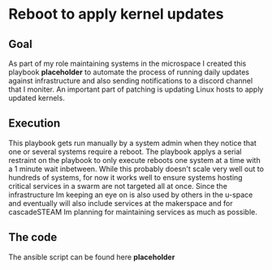 # Reboot to apply kernel updates

## Goal

As part of my role maintaining systems in the microspace I created this playbook **placeholder** to automate the process of running daily updates against infrastructure and also sending notifications to a discord channel that I moniter. An important part of patching is updating Linux hosts to apply updated kernels.

## Execution

This playbook gets run manually by a system admin when they notice that one or several systems require a reboot. The playbook applys a serial restraint on the playbook to only execute reboots one system at a time with a 1 minute wait inbetween. While this probably doesn't scale very well out to hundreds of systems, for now it works well to ensure systems hosting critical services in a swarm are not targeted all at once. Since the infrastructure Im keeping an eye on is also used by others in the u-space and eventually will also include services at the makerspace and for cascadeSTEAM Im planning for maintaining services as much as possible.

## The code

The ansible script can be found here **placeholder**